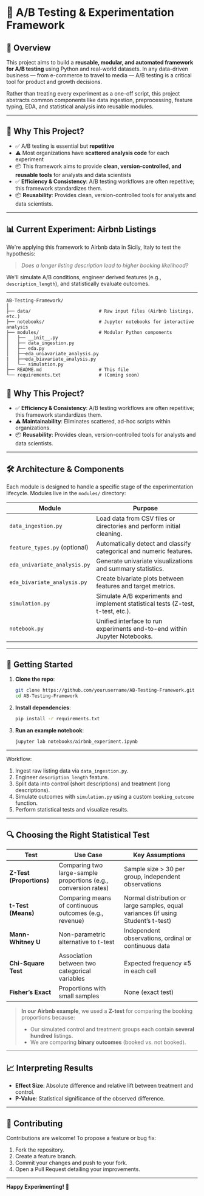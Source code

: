 # 🧪 A/B Testing & Experimentation Framework 

## 📌 Overview

This project aims to build a **reusable, modular, and automated framework for A/B testing** using Python and real-world datasets. In any data-driven business — from e-commerce to travel to media — A/B testing is a critical tool for product and growth decisions.

Rather than treating every experiment as a one-off script, this project abstracts common components like data ingestion, preprocessing, feature typing, EDA, and statistical analysis into reusable modules.


---

## 🎯 Why This Project?

- ✅ A/B testing is essential but **repetitive**
- ⚠️ Most organizations have **scattered analysis code** for each experiment
- 📦 This framework aims to provide **clean, version-controlled, and reusable tools** for analysts and data scientists
-  ✅ **Efficiency & Consistency**: A/B testing workflows are often repetitive; this framework standardizes them.
- 📦 **Reusability**: Provides clean, version-controlled tools for analysts and data scientists.

---



## 📊 Current Experiment: Airbnb Listings

We're applying this framework to Airbnb data in Sicily, Italy to test the hypothesis:

> _Does a longer listing description lead to higher booking likelihood?_

We'll simulate A/B conditions, engineer derived features (e.g., `description_length`), and statistically evaluate outcomes.

---




```
AB-Testing-Framework/
│
├── data/                         # Raw input files (Airbnb listings, etc.)
├── notebooks/                    # Jupyter notebooks for interactive analysis
├── modules/                      # Modular Python components
│   ├── __init__.py
│   ├── data_ingestion.py
│   ├── eda.py
│   ├──eda_uniavariate_analysis.py
|   ├──eda_biavariate_analysis.py
│   └── simulation.py           
├── README.md                     # This file
└── requirements.txt              # (Coming soon)
```


## 🎯 Why This Project?

* ✅ **Efficiency & Consistency**: A/B testing workflows are often repetitive; this framework standardizes them.
* ⚠️ **Maintainability**: Eliminates scattered, ad-hoc scripts within organizations.
* 📦 **Reusability**: Provides clean, version-controlled tools for analysts and data scientists.

---

## 🛠️ Architecture & Components

Each module is designed to handle a specific stage of the experimentation lifecycle. Modules live in the `modules/` directory:

| Module                        | Purpose                                                                          |
| ----------------------------- | -------------------------------------------------------------------------------- |
| `data_ingestion.py`           | Load data from CSV files or directories and perform initial cleaning.            |
| `feature_types.py` (optional) | Automatically detect and classify categorical and numeric features.              |
| `eda_univariate_analysis.py`  | Generate univariate visualizations and summary statistics.                       |
| `eda_bivariate_analysis.py`   | Create bivariate plots between features and target metrics.                      |
| `simulation.py`               | Simulate A/B experiments and implement statistical tests (Z-test, t-test, etc.). |
| `notebook.py`                 | Unified interface to run experiments end-to-end within Jupyter Notebooks.        |



---

## 🚀 Getting Started

1. **Clone the repo**:

   ```bash
   git clone https://github.com/yourusername/AB-Testing-Framework.git
   cd AB-Testing-Framework
   ```

2. **Install dependencies**:

   ```bash
   pip install -r requirements.txt
   ```

3. **Run an example notebook**:

   ```bash
   jupyter lab notebooks/airbnb_experiment.ipynb
   ```

---


Workflow:

1. Ingest raw listing data via `data_ingestion.py`.
2. Engineer `description_length` feature.
3. Split data into control (short descriptions) and treatment (long descriptions).
4. Simulate outcomes with `simulation.py` using a custom `booking_outcome` function.
5. Perform statistical tests and visualize results.

---

## 🔍 Choosing the Right Statistical Test

| Test                     | Use Case                                                        | Key Assumptions                                                                   |
| ------------------------ | --------------------------------------------------------------- | --------------------------------------------------------------------------------- |
| **Z-Test (Proportions)** | Comparing two large-sample proportions (e.g., conversion rates) | Sample size > 30 per group, independent observations                              |
| **t-Test (Means)**       | Comparing means of continuous outcomes (e.g., revenue)          | Normal distribution or large samples, equal variances (if using Student’s t-test) |
| **Mann-Whitney U**       | Non-parametric alternative to t-test                            | Independent observations, ordinal or continuous data                              |
| **Chi-Square Test**      | Association between two categorical variables                   | Expected frequency ≥5 in each cell                                                |
| **Fisher’s Exact**       | Proportions with small samples                                  | None (exact test)                                                                 |

> **In our Airbnb example**, we used a **Z-test** for comparing the booking proportions because:
>
> * Our simulated control and treatment groups each contain **several hundred** listings.
> * We are comparing **binary outcomes** (booked vs. not booked).

---

## 📈 Interpreting Results

* **Effect Size**: Absolute difference and relative lift between treatment and control.
* **P-Value**: Statistical significance of the observed difference.


---

## 🤝 Contributing

Contributions are welcome! To propose a feature or bug fix:

1. Fork the repository.
2. Create a feature branch.
3. Commit your changes and push to your fork.
4. Open a Pull Request detailing your improvements.


---

**Happy Experimenting!** 🎉


